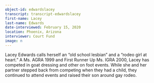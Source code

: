 ```yaml
---
object-id: edwardslacey 
transcript: transcript-edwardslacey
first-name: Lacey
last-name: Edwards
date-interviewed: February 15, 2020
location: Phoenix, Arizona 
interviewer: Court Fund
image: n
---
```

Lacey Edwards calls herself an “old school lesbian” and a “rodeo girl at heart.” A Ms. AGRA 1999 and First Runner Up Ms. IGRA 2000, Lacey has competed in goat dressing and other on foot events. While she and her partner stepped back from competing when they had a child, they continued to attend events and raised their son around gay rodeo. 

